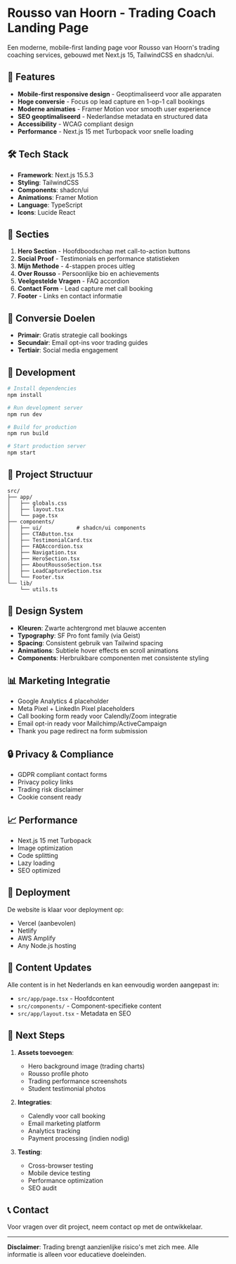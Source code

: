 # Rousso van Hoorn - Trading Coach Landing Page

Een moderne, mobile-first landing page voor Rousso van Hoorn's trading coaching services, gebouwd met Next.js 15, TailwindCSS en shadcn/ui.

## 🚀 Features

- **Mobile-first responsive design** - Geoptimaliseerd voor alle apparaten
- **Hoge conversie** - Focus op lead capture en 1-op-1 call bookings
- **Moderne animaties** - Framer Motion voor smooth user experience
- **SEO geoptimaliseerd** - Nederlandse metadata en structured data
- **Accessibility** - WCAG compliant design
- **Performance** - Next.js 15 met Turbopack voor snelle loading

## 🛠 Tech Stack

- **Framework**: Next.js 15.5.3
- **Styling**: TailwindCSS
- **Components**: shadcn/ui
- **Animations**: Framer Motion
- **Language**: TypeScript
- **Icons**: Lucide React

## 📱 Secties

1. **Hero Section** - Hoofdboodschap met call-to-action buttons
2. **Social Proof** - Testimonials en performance statistieken
3. **Mijn Methode** - 4-stappen proces uitleg
4. **Over Rousso** - Persoonlijke bio en achievements
5. **Veelgestelde Vragen** - FAQ accordion
6. **Contact Form** - Lead capture met call booking
7. **Footer** - Links en contact informatie

## 🎯 Conversie Doelen

- **Primair**: Gratis strategie call bookings
- **Secundair**: Email opt-ins voor trading guides
- **Tertiair**: Social media engagement

## 🚀 Development

```bash
# Install dependencies
npm install

# Run development server
npm run dev

# Build for production
npm run build

# Start production server
npm start
```

## 📁 Project Structuur

```
src/
├── app/
│   ├── globals.css
│   ├── layout.tsx
│   └── page.tsx
├── components/
│   ├── ui/           # shadcn/ui components
│   ├── CTAButton.tsx
│   ├── TestimonialCard.tsx
│   ├── FAQAccordion.tsx
│   ├── Navigation.tsx
│   ├── HeroSection.tsx
│   ├── AboutRoussoSection.tsx
│   ├── LeadCaptureSection.tsx
│   └── Footer.tsx
└── lib/
    └── utils.ts
```

## 🎨 Design System

- **Kleuren**: Zwarte achtergrond met blauwe accenten
- **Typography**: SF Pro font family (via Geist)
- **Spacing**: Consistent gebruik van Tailwind spacing
- **Animations**: Subtiele hover effects en scroll animations
- **Components**: Herbruikbare componenten met consistente styling

## 📊 Marketing Integratie

- Google Analytics 4 placeholder
- Meta Pixel + LinkedIn Pixel placeholders
- Call booking form ready voor Calendly/Zoom integratie
- Email opt-in ready voor Mailchimp/ActiveCampaign
- Thank you page redirect na form submission

## 🔒 Privacy & Compliance

- GDPR compliant contact forms
- Privacy policy links
- Trading risk disclaimer
- Cookie consent ready

## 📈 Performance

- Next.js 15 met Turbopack
- Image optimization
- Code splitting
- Lazy loading
- SEO optimized

## 🚀 Deployment

De website is klaar voor deployment op:
- Vercel (aanbevolen)
- Netlify
- AWS Amplify
- Any Node.js hosting

## 📝 Content Updates

Alle content is in het Nederlands en kan eenvoudig worden aangepast in:
- `src/app/page.tsx` - Hoofdcontent
- `src/components/` - Component-specifieke content
- `src/app/layout.tsx` - Metadata en SEO

## 🎯 Next Steps

1. **Assets toevoegen**:
   - Hero background image (trading charts)
   - Rousso profile photo
   - Trading performance screenshots
   - Student testimonial photos

2. **Integraties**:
   - Calendly voor call booking
   - Email marketing platform
   - Analytics tracking
   - Payment processing (indien nodig)

3. **Testing**:
   - Cross-browser testing
   - Mobile device testing
   - Performance optimization
   - SEO audit

## 📞 Contact

Voor vragen over dit project, neem contact op met de ontwikkelaar.

---

**Disclaimer**: Trading brengt aanzienlijke risico's met zich mee. Alle informatie is alleen voor educatieve doeleinden.